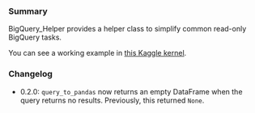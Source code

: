 ### Summary

BigQuery_Helper provides a helper class to simplify common read-only BigQuery tasks.

You can see a working example in [this Kaggle kernel](https://www.kaggle.com/sohier/introduction-to-the-bq-helper-package/).


### Changelog

- 0.2.0: `query_to_pandas` now returns an empty DataFrame when the query returns no results. Previously, this returned `None`.
